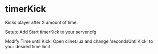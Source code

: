 # timerKick
Kicks player after X amount of time.

Setup:
  Add Start timerKick to your server.cfg
  
Modify Time until Kick:
  Open clinet.lua and change 'secondsUntilKick' to your desired time limit
